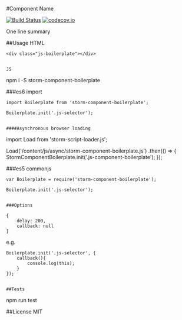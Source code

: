 #Component Name

[![Build Status](https://travis-ci.org/mjbp/storm-component-boilerplate.svg?branch=master)](https://travis-ci.org/mjbp/storm-component-boilerplate)
[![codecov.io](http://codecov.io/github/mjbp/storm-component-boilerplate/coverage.svg?branch=master)](http://codecov.io/github/mjbp/storm-component-boilerplate?branch=master)

One line summary

##Usage
HTML
```
<div class="js-boilerplate"></div>


JS
```
npm i -S storm-component-boilerplate


###es6 import
```
import Boilerplate from 'storm-component-boilerplate';

Boilerplate.init('.js-selector');


####Asynchronous browser loading
```
import Load from 'storm-script-loader.js';

Load('/content/js/async/storm-component-boilerplate.js')
    .then(() => {
        StormComponentBoilerplate.init('.js-component-boilerplate');
    });


###es5 commonjs
```
var Boilerplate = require('storm-component-boilerplate');

Boilerplate.init('.js-selector');


###Options
```
    {
        delay: 200,
        callback: null
    }

e.g.
```
Boilerplate.init('.js-selector', {
    callback(){
        console.log(this);
    }
});


##Tests
```
npm run test


##License
MIT